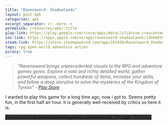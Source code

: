 ```yaml
---
title: "Ravensword: Shadowlands"
layout: post-apk
categories: apk
excerpt_separator: <!--more-->
permalink: /resources/apk/:title
play-link: https://play.google.com/store/apps/details?id=com.crescentmoongames.ravensword2
ios-link: https://apps.apple.com/us/app/ravensword-shadowlands/id566839331
steam-link: https://store.steampowered.com/app/253410/Ravensword_Shadowlands/
tags: rpg open-world adventure action
piracy: true
---
```


> _"Ravensword brings unprecedented visuals to the RPG and adventure games genre. Explore a vast and richly detailed world, gather powerful weapons, collect hundreds of items, increase your skills, and follow a deep storyline to solve the mysteries of the Kingdom of Tyreas" - <a href="https://play.google.com/store/apps/details?id=com.crescentmoongames.ravensword2" target="_blank">Play Store</a>_

I wanted to play this game for a long time ago, now i got to. Seems pretty fun, in the first half an hour. It is generally well-received by critics so here it is.

<div class="text-center">
    <a class="btn btn-dark btn-block w-100" onclick='apk("com.crescentmoongames.ravensword2_21.xapk")' style="text-decoration: none; background-color: #333;"> Download <b>com.crescentmoongames.ravensword2_21.xapk</b> (527 MB)</a>
</div>
